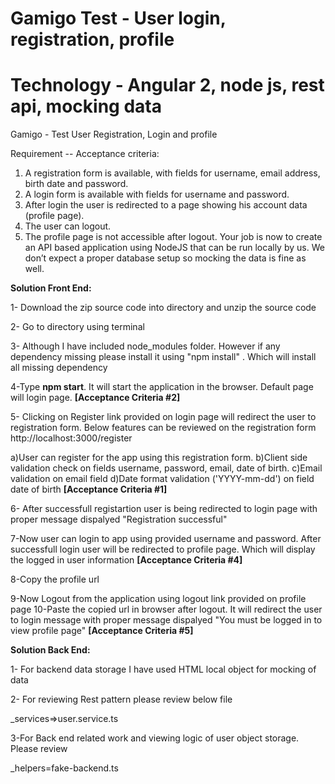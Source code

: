 # Gamigo Test - User login, registration, profile
# Technology - Angular 2, node js, rest api, mocking data

Gamigo - Test User Registration, Login and profile 

Requirement -- Acceptance criteria:

1. A registration form is available, with fields for username, email address, birth date and
password.
2. A login form is available with fields for username and password.
3. After login the user is redirected to a page showing his account data (profile page).
4. The user can logout.
5. The profile page is not accessible after logout.
Your job is now to create an API based application using NodeJS that can be run locally by us.
We don’t expect a proper database setup so mocking the data is fine as well.

<b>Solution Front End:</b>

1- Download the zip source code into directory and unzip the source code

2- Go to directory using terminal

3- Although I have included node_modules folder.  However if any dependency missing please install it using "npm install" . Which will install all missing dependency

4-Type <b>npm start</b>. It will start the application in the browser. Default page will login page.
<b>[Acceptance Criteria #2]</b>

5- Clicking on Register link provided on login page will redirect the user to registration form. 
Below features can be reviewed on the registration form
http://localhost:3000/register

a)User can register for the app using this registration form.
b)Client side validation check on fields username, password, email, date of birth.
c)Email validation on email field
d)Date format validation ('YYYY-mm-dd') on field date of birth
<b>[Acceptance Criteria #1]</b>

6- After successfull registartion user is being redirected to login page with proper message dispalyed "Registration successful"

7-Now user can login to app using provided username and password. After successfull login user will be redirected to profile page. Which will display the logged in user information
<b>[Acceptance Criteria #4]</b>

8-Copy the profile url

9-Now Logout from the application using logout link provided on profile page
10-Paste the copied url in browser after logout. It will redirect the user to login message with proper message dispalyed "You must be logged in to view profile page"
<b>[Acceptance Criteria #5]</b>



<b>Solution Back End:</b>

1- For backend data storage I have used HTML local object for mocking of data 

2- For reviewing Rest pattern please review below file

_services=>user.service.ts

3-For Back end related work and viewing logic of  user object storage. Please review 

_helpers=fake-backend.ts

